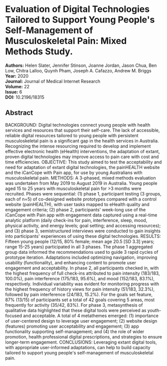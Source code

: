 # Evaluation of Digital Technologies Tailored to Support Young People's Self-Management of Musculoskeletal Pain: Mixed Methods Study.

**Authors:** Helen Slater, Jennifer Stinson, Joanne Jordan, Jason Chua, Ben Low, Chitra Lalloo, Quynh Pham, Joseph A. Cafazzo, Andrew M. Briggs  
**Year:** 2020  
**Journal:** Journal of Medical Internet Research  
**Volume:** 22  
**Issue:** 6  
**DOI:** 10.2196/18315  

## Abstract
BACKGROUND: Digital technologies connect young people with health services and resources that support their self-care. The lack of accessible, reliable digital resources tailored to young people with persistent musculoskeletal pain is a significant gap in the health services in Australia. Recognizing the intense resourcing required to develop and implement effective electronic health (eHealth) interventions, the adaptation of extant, proven digital technologies may improve access to pain care with cost and time efficiencies. OBJECTIVE: This study aimed to test the acceptability and need for adaptation of extant digital technologies, the painHEALTH website and the iCanCope with Pain app, for use by young Australians with musculoskeletal pain. METHODS: A 3-phased, mixed methods evaluation was undertaken from May 2019 to August 2019 in Australia. Young people aged 15 to 25 years with musculoskeletal pain for >3 months were recruited. Phases were sequential: (1) phase 1, participant testing (3 groups, each of n=5) of co-designed website prototypes compared with a control website (painHEALTH), with user tasks mapped to eHealth quality and engagement criteria; (2) phase 2, participants' week-long use of the iCanCope with Pain app with engagement data captured using a real-time analytic platform (daily check-ins for pain, interference, sleep, mood, physical activity, and energy levels; goal setting; and accessing resources); and (3) phase 3, semistructured interviews were conducted to gain insights into participants' experiences of using these digital technologies. RESULTS: Fifteen young people (12/15, 80% female; mean age 20.5 [SD 3.3] years; range 15-25 years) participated in all 3 phases. The phase 1 aggregated group data informed the recommendations used to guide 3 rapid cycles of prototype iteration. Adaptations included optimizing navigation, improving usability (functionality), and enhancing content to promote user engagement and acceptability. In phase 2, all participants checked in, with the highest frequency of full check-ins attributed to pain intensity (183/183, 100.0%), pain interference (175/183, 95.6%), and mood (152/183, 83.1%), respectively. Individual variability was evident for monitoring progress with the highest frequency of history views for pain intensity (51/183, 32.3%), followed by pain interference (24/183, 15.2%). For the goals set feature, 87% (13/15) of participants set a total of 42 goals covering 5 areas, most frequently for activity (35/42, 83%). For phase 3, metasynthesis of qualitative data highlighted that these digital tools were perceived as youth-focused and acceptable. A total of 4 metathemes emerged: (1) importance of user-centered design to leverage user engagement; (2) website design (features) promoting user acceptability and engagement; (3) app functionality supporting self-management; and (4) the role of wider promotion, health professional digital prescriptions, and strategies to ensure longer-term engagement. CONCLUSIONS: Leveraging extant digital tools, with appropriate user-informed adaptations, can help to build capacity tailored to support young people's self-management of musculoskeletal pain.

